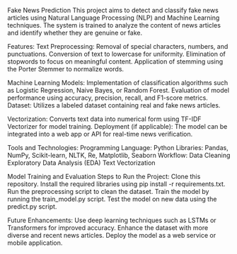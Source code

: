 Fake News Prediction
This project aims to detect and classify fake news articles using Natural Language Processing (NLP) and Machine Learning techniques. The system is trained to analyze the content of news articles and identify whether they are genuine or fake.

Features:
Text Preprocessing:
Removal of special characters, numbers, and punctuations.
Conversion of text to lowercase for uniformity.
Elimination of stopwords to focus on meaningful content.
Application of stemming using the Porter Stemmer to normalize words.

Machine Learning Models:
Implementation of classification algorithms such as Logistic Regression, Naive Bayes, or Random Forest.
Evaluation of model performance using accuracy, precision, recall, and F1-score metrics.
Dataset: Utilizes a labeled dataset containing real and fake news articles.

Vectorization:
Converts text data into numerical form using TF-IDF Vectorizer for model training.
Deployment (if applicable):
The model can be integrated into a web app or API for real-time news verification.

Tools and Technologies:
Programming Language: Python
Libraries: Pandas, NumPy, Scikit-learn, NLTK, Re, Matplotlib, Seaborn
Workflow:
Data Cleaning
Exploratory Data Analysis (EDA)
Text Vectorization

Model Training and Evaluation
Steps to Run the Project:
Clone this repository.
Install the required libraries using pip install -r requirements.txt.
Run the preprocessing script to clean the dataset.
Train the model by running the train_model.py script.
Test the model on new data using the predict.py script.

Future Enhancements:
Use deep learning techniques such as LSTMs or Transformers for improved accuracy.
Enhance the dataset with more diverse and recent news articles.
Deploy the model as a web service or mobile application.
